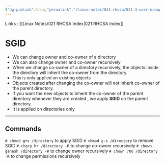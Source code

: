```yaml
---
{"dg-publish":true,"permalink":"/linux-notes/021-rhcsa/021-3-user-management/021-3-6-7-1-sgid/","noteIcon":"","created":"2023-10-07T13:47:51.522+05:30","updated":"2023-10-13T17:08:25.450+05:30"}
---
```


Links : [[Linux Notes/021 RHCSA Index\|021 RHCSA Index]]

# SGID

- We can change owner and co-owner of a directory
- We can also change owner and co-owner recursively
- When we change co-owner of a directory recursively, the objects inside the directory will inherit the co-owner from the directory.
- This is only applied on existing objects 
- Objects created after changing the co-owner will not inherit co-owner of the parent directory.
- If you want the new objects to inherit the co-owner of the parent directory whenever they are created , we apply **SGID** on the parent directory.
- It is applied on directories only

<hr>

## Commands
`# chmod g+s /directory` to apply SGID
`# chmod g-s /directory` to remove SGID
`# chgrp hr /directory -R` to change co-owner recursively
`# chown ganesh /directory -R` to change owner recursively
`# chown 700 /directory -R` to change permissions recursively

<style> .container {font-family: sans-serif; text-align: center;} .button-wrapper button {z-index: 1;height: 40px; width: 100px; margin: 10px;padding: 5px;} .excalidraw .App-menu_top .buttonList { display: flex;} .excalidraw-wrapper { height: 800px; margin: 50px; position: relative;} :root[dir="ltr"] .excalidraw .layer-ui__wrapper .zen-mode-transition.App-menu_bottom--transition-left {transform: none;} </style><script src="https://cdn.jsdelivr.net/npm/react@17/umd/react.production.min.js"></script><script src="https://cdn.jsdelivr.net/npm/react-dom@17/umd/react-dom.production.min.js"></script><script type="text/javascript" src="https://cdn.jsdelivr.net/npm/@excalidraw/excalidraw@0/dist/excalidraw.production.min.js"></script><div id="021-3-5-7-1_SGID_2023-09-23_2203.14.excalidraw.md1"></div><script>(function(){const InitialData={"type":"excalidraw","version":2,"source":"https://github.com/zsviczian/obsidian-excalidraw-plugin/releases/tag/1.9.19","elements":[{"id":"Y5yLrZu2","type":"text","x":-163.8748779296875,"y":-207.8250274658203,"width":220.93978881835938,"height":25,"angle":0,"strokeColor":"#1e1e1e","backgroundColor":"transparent","fillStyle":"hachure","strokeWidth":1,"strokeStyle":"solid","roughness":1,"opacity":100,"groupIds":[],"frameId":null,"roundness":null,"seed":1557210856,"version":30,"versionNonce":1764687592,"isDeleted":false,"boundElements":null,"updated":1695486952295,"link":null,"locked":false,"text":"collaborative directory","rawText":"collaborative directory","fontSize":20,"fontFamily":1,"textAlign":"left","verticalAlign":"top","baseline":18,"containerId":null,"originalText":"collaborative directory","lineHeight":1.25},{"id":"km6FGDvj","type":"text","x":-167.0750732421875,"y":-163.42503356933594,"width":193.87985229492188,"height":25,"angle":6.278937452032008,"strokeColor":"#1e1e1e","backgroundColor":"transparent","fillStyle":"hachure","strokeWidth":1,"strokeStyle":"solid","roughness":1,"opacity":100,"groupIds":[],"frameId":null,"roundness":null,"seed":1722701032,"version":143,"versionNonce":574217112,"isDeleted":false,"boundElements":null,"updated":1695486950270,"link":null,"locked":false,"text":"/linux co-owner = hr","rawText":"/linux co-owner = hr","fontSize":20,"fontFamily":1,"textAlign":"left","verticalAlign":"top","baseline":18,"containerId":null,"originalText":"/linux co-owner = hr","lineHeight":1.25},{"id":"6CGzTrqm","type":"text","x":-59.875,"y":-116.62501525878906,"width":175.83987426757812,"height":25,"angle":0,"strokeColor":"#1e1e1e","backgroundColor":"transparent","fillStyle":"hachure","strokeWidth":1,"strokeStyle":"solid","roughness":1,"opacity":100,"groupIds":[],"frameId":null,"roundness":null,"seed":887986664,"version":87,"versionNonce":435795864,"isDeleted":false,"boundElements":null,"updated":1695486907207,"link":null,"locked":false,"text":"abc co-owner = hr","rawText":"abc co-owner = hr","fontSize":20,"fontFamily":1,"textAlign":"left","verticalAlign":"top","baseline":18,"containerId":null,"originalText":"abc co-owner = hr","lineHeight":1.25},{"id":"qCExBb2e","type":"text","x":-54.074951171875,"y":-68.82499694824219,"width":174.35986328125,"height":25,"angle":0,"strokeColor":"#1e1e1e","backgroundColor":"transparent","fillStyle":"hachure","strokeWidth":1,"strokeStyle":"solid","roughness":1,"opacity":100,"groupIds":[],"frameId":null,"roundness":null,"seed":872453608,"version":77,"versionNonce":1642003352,"isDeleted":false,"boundElements":null,"updated":1695486911139,"link":null,"locked":false,"text":"xyz co-owner = hr","rawText":"xyz co-owner = hr","fontSize":20,"fontFamily":1,"textAlign":"left","verticalAlign":"top","baseline":18,"containerId":null,"originalText":"xyz co-owner = hr","lineHeight":1.25},{"id":"PGtDbBnF","type":"text","x":-51.8748779296875,"y":-21.425003051757812,"width":175.5798797607422,"height":25,"angle":0,"strokeColor":"#1e1e1e","backgroundColor":"transparent","fillStyle":"hachure","strokeWidth":1,"strokeStyle":"solid","roughness":1,"opacity":100,"groupIds":[],"frameId":null,"roundness":null,"seed":1010668008,"version":94,"versionNonce":988595608,"isDeleted":false,"boundElements":null,"updated":1695486913087,"link":null,"locked":false,"text":"123 co-owner = hr","rawText":"123 co-owner = hr","fontSize":20,"fontFamily":1,"textAlign":"left","verticalAlign":"top","baseline":18,"containerId":null,"originalText":"123 co-owner = hr","lineHeight":1.25},{"id":"uvL5kmXugozgY3UzvKxij","type":"line","x":-132.6749267578125,"y":-131.02500915527344,"width":66.39990234375,"height":127.19998168945312,"angle":0,"strokeColor":"#1e1e1e","backgroundColor":"transparent","fillStyle":"hachure","strokeWidth":1,"strokeStyle":"solid","roughness":1,"opacity":100,"groupIds":[],"frameId":null,"roundness":{"type":2},"seed":677012712,"version":224,"versionNonce":111253400,"isDeleted":false,"boundElements":null,"updated":1695486988925,"link":null,"locked":false,"points":[[0,0],[3.9998779296875,115.99996948242188],[66.39990234375,127.19998168945312]],"lastCommittedPoint":null,"startBinding":null,"endBinding":null,"startArrowhead":null,"endArrowhead":null},{"id":"SU00KDEUxADbPcF4HUMl-","type":"line","x":-128.6749267578125,"y":-99.82502746582031,"width":52.7999267578125,"height":2.399993896484375,"angle":0,"strokeColor":"#1e1e1e","backgroundColor":"transparent","fillStyle":"hachure","strokeWidth":1,"strokeStyle":"solid","roughness":1,"opacity":100,"groupIds":[],"frameId":null,"roundness":{"type":2},"seed":1178947816,"version":33,"versionNonce":1070236824,"isDeleted":false,"boundElements":null,"updated":1695486994336,"link":null,"locked":false,"points":[[0,0],[52.7999267578125,-2.399993896484375]],"lastCommittedPoint":null,"startBinding":null,"endBinding":null,"startArrowhead":null,"endArrowhead":null},{"id":"YHW1dPyjiUlQXE0iWbCcq","type":"line","x":-131.875,"y":-54.22502136230469,"width":53.5999755859375,"height":0,"angle":0,"strokeColor":"#1e1e1e","backgroundColor":"transparent","fillStyle":"hachure","strokeWidth":1,"strokeStyle":"solid","roughness":1,"opacity":100,"groupIds":[],"frameId":null,"roundness":{"type":2},"seed":1648243096,"version":34,"versionNonce":1121705624,"isDeleted":false,"boundElements":null,"updated":1695487002751,"link":null,"locked":false,"points":[[0,0],[53.5999755859375,0]],"lastCommittedPoint":null,"startBinding":null,"endBinding":null,"startArrowhead":null,"endArrowhead":null},{"id":"THngYncEHEtC4g9QKDEDl","type":"line","x":-154.2750244140625,"y":-177.4250030517578,"width":209.60009765625,"height":1.600006103515625,"angle":0,"strokeColor":"#1e1e1e","backgroundColor":"transparent","fillStyle":"hachure","strokeWidth":1,"strokeStyle":"solid","roughness":1,"opacity":100,"groupIds":[],"frameId":null,"roundness":{"type":2},"seed":1370953880,"version":95,"versionNonce":434295784,"isDeleted":false,"boundElements":null,"updated":1695487025968,"link":null,"locked":false,"points":[[0,0],[209.60009765625,-1.600006103515625]],"lastCommittedPoint":null,"startBinding":null,"endBinding":null,"startArrowhead":null,"endArrowhead":null}],"appState":{"theme":"dark","viewBackgroundColor":"#ffffff","currentItemStrokeColor":"#1e1e1e","currentItemBackgroundColor":"transparent","currentItemFillStyle":"hachure","currentItemStrokeWidth":1,"currentItemStrokeStyle":"solid","currentItemRoughness":1,"currentItemOpacity":100,"currentItemFontFamily":1,"currentItemFontSize":20,"currentItemTextAlign":"left","currentItemStartArrowhead":null,"currentItemEndArrowhead":"arrow","scrollX":311.125,"scrollY":364.1750183105469,"zoom":{"value":1},"currentItemRoundness":"round","gridSize":null,"gridColor":{"Bold":"#C9C9C9FF","Regular":"#EDEDEDFF"},"currentStrokeOptions":null,"previousGridSize":null,"frameRendering":{"enabled":true,"clip":true,"name":true,"outline":true}},"files":{}};InitialData.scrollToContent=true;App=()=>{const e=React.useRef(null),t=React.useRef(null),[n,i]=React.useState({width:void 0,height:void 0});return React.useEffect(()=>{i({width:t.current.getBoundingClientRect().width,height:t.current.getBoundingClientRect().height});const e=()=>{i({width:t.current.getBoundingClientRect().width,height:t.current.getBoundingClientRect().height})};return window.addEventListener("resize",e),()=>window.removeEventListener("resize",e)},[t]),React.createElement(React.Fragment,null,React.createElement("div",{className:"excalidraw-wrapper",ref:t},React.createElement(ExcalidrawLib.Excalidraw,{ref:e,width:n.width,height:n.height,initialData:InitialData,viewModeEnabled:!0,zenModeEnabled:!0,gridModeEnabled:!1})))},excalidrawWrapper=document.getElementById("021-3-5-7-1_SGID_2023-09-23_2203.14.excalidraw.md1");ReactDOM.render(React.createElement(App),excalidrawWrapper);})();</script>